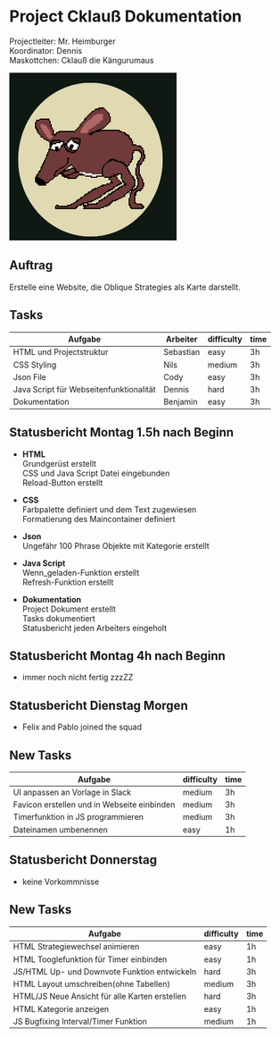 # Project Cklauß Dokumentation
Projectleiter: Mr. Heimburger<br>
Koordinator: Dennis<br>
Maskottchen: Cklauß die Kängurumaus<p>
![cklauss](Kaengurumaus_cklauss.png)

## Auftrag
Erstelle eine Website, die Oblique Strategies als Karte darstellt.

## Tasks
| Aufgabe | Arbeiter | difficulty | time |
|---|---|---|---|
|HTML und Projectstruktur|Sebastian|easy|3h|
|CSS Styling|Nils|medium|3h|
|Json File|Cody|easy|3h|
|Java Script für Webseitenfunktionalität|Dennis|hard|3h|
|Dokumentation|Benjamin|easy|3h|

## Statusbericht Montag 1.5h nach Beginn
- **HTML**<br>
    Grundgerüst erstellt<br>
    CSS und Java Script Datei eingebunden<br>
    Reload-Button erstellt<p>
- **CSS**<br>
    Farbpalette definiert und dem Text zugewiesen<br>
    Formatierung des Maincontainer definiert<p>
- **Json**<br>
    Ungefähr 100 Phrase Objekte mit Kategorie erstellt<p>
- **Java Script**<br>
    Wenn_geladen-Funktion erstellt<br>
    Refresh-Funktion erstellt<p>
- **Dokumentation**<br>
    Project Dokument erstellt<br>
    Tasks dokumentiert<br>
    Statusbericht jeden Arbeiters eingeholt<p>

## Statusbericht Montag 4h nach Beginn
- immer noch nicht fertig zzzZZ

## Statusbericht Dienstag Morgen
- Felix and Pablo joined the squad

## New Tasks
| Aufgabe | difficulty | time |
|---|---|---|
|UI anpassen an Vorlage in Slack|medium|3h|
|Favicon erstellen und in Webseite einbinden|medium|3h|
|Timerfunktion in JS programmieren|medium|3h|
|Dateinamen umbenennen|easy|1h|

## Statusbericht Donnerstag
- keine Vorkommnisse

## New Tasks
| Aufgabe | difficulty | time |
|---|---|---|
|HTML Strategiewechsel animieren|easy|1h|
|HTML Tooglefunktion für Timer einbinden|easy|1h|
|JS/HTML Up- und Downvote Funktion entwickeln|hard|3h|
|HTML Layout umschreiben(ohne Tabellen)|medium|3h|
|HTML/JS Neue Ansicht für alle Karten erstellen|hard|3h|
|HTML Kategorie anzeigen|easy|1h|
|JS Bugfixing Interval/Timer Funktion|medium|1h|